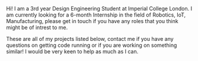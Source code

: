 Hi! I am a 3rd year Design Engineering Student at Imperial College London. I am currently looking for a 6-month Internship in the field of Robotics, IoT, Manufacturing, please get in touch if you have any roles that you think might be of intrest to me. 

These are all of my projects listed below, contact me if you have any questions on getting code running or if you are working on something similar! I would be very keen to help as much as I can. 
